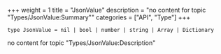 +++
weight = 1
title = "JsonValue"
description = "no content for topic \"Types/JsonValue:Summary\""
categories = ["API", "Type"]
+++

`type JsonValue = nil | bool | number | string | Array | Dictionary`

no content for topic "Types/JsonValue:Description"